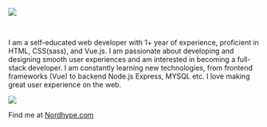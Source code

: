 <img src="https://nordhype.com/githubImages/intro-1.jpg"></img>

<br>
<p>I am a self-educated web developer with 1+ year of experience, proficient in HTML, CSS(sass), and Vue.js. I am passionate about developing and designing smooth user experiences and am interested in becoming a full-stack developer. I am constantly learning new technologies, from frontend frameworks (Vue) to backend Node.js Express, MYSQL etc. I love making great user experience on the web. </p>

<img src="https://nordhype.com/githubImages/skills.jpg"></img>
 
<div>Find me at <a href="https://www.nordhype.com/">Nordhype.com</a></div>

